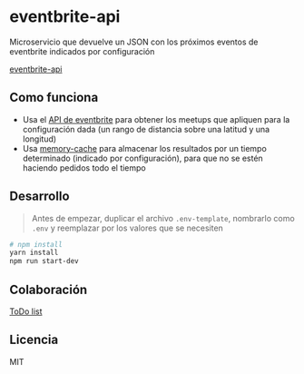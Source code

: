 # eventbrite-api

Microservicio que devuelve un JSON con los próximos eventos de eventbrite indicados por configuración

[eventbrite-api](https://eventbrite-api.now.sh/)

## Como funciona

* Usa el [API de eventbrite](https://www.eventbrite.com/developer/v3/) para obtener los meetups que apliquen para la configuración dada (un rango de distancia sobre una latitud y una longitud)
* Usa [memory-cache](https://github.com/ptarjan/node-cache) para almacenar los resultados por un tiempo determinado (indicado por configuración), para que no se estén haciendo pedidos todo el tiempo

## Desarrollo

> Antes de empezar, duplicar el archivo `.env-template`, nombrarlo como `.env` y reemplazar por los valores que se necesiten

```bash
# npm install
yarn install
npm run start-dev
```

## Colaboración

[ToDo list](https://github.com/meetupjs-ar/eventbrite-api/projects/1)

## Licencia

MIT